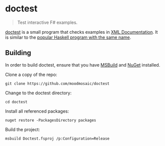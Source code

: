 doctest
========

> Test interactive F# examples.

[doctest][doctest] is a small program that checks examples in [XML Documentation][xml-doc].
It is similar to the [popular Haskell program with the same name][haskell].

## Building

In order to build doctest, ensure that you have [MSBuild][msbuild] and [NuGet][nugetdl] installed.

Clone a copy of the repo:

```
git clone https://github.com/moodmosaic/doctest
```

Change to the doctest directory:

```
cd doctest
```

Install all referenced packages:

```
nuget restore -PackagesDirectory packages
```

Build the project:

```
msbuild Doctest.fsproj /p:Configuration=Release
```

 [doctest]: https://github.com/moodmosaic/doctest
 [xml-doc]: https://docs.microsoft.com/en-us/dotnet/articles/fsharp/language-reference/xml-documentation
 [haskell]: http://hackage.haskell.org/package/doctest
 [msbuild]: https://github.com/Microsoft/msbuild
 [nugetdl]: https://dist.nuget.org/index.html
